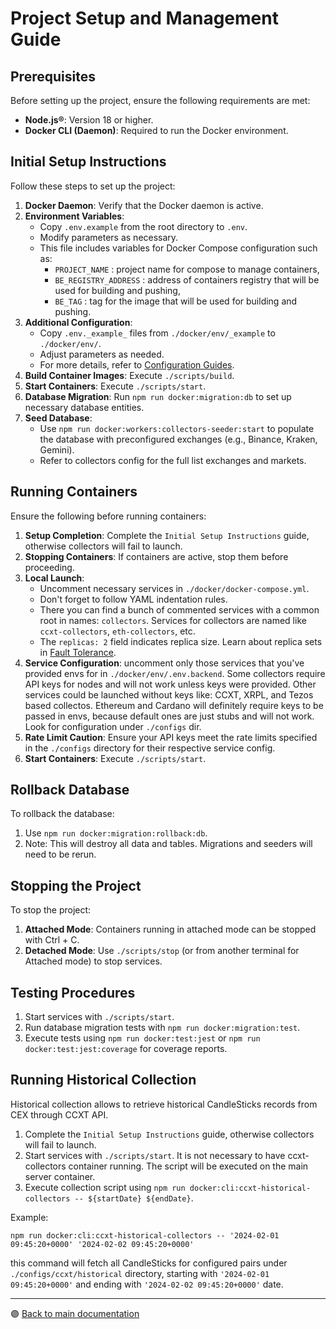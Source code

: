 # Project Setup and Management Guide

## Prerequisites

Before setting up the project, ensure the following requirements are met:

-   **Node.js®**: Version 18 or higher.
-   **Docker CLI (Daemon)**: Required to run the Docker environment.

## Initial Setup Instructions

Follow these steps to set up the project:

1. **Docker Daemon**: Verify that the Docker daemon is active.
2. **Environment Variables**:
    - Copy `.env.example` from the root directory to `.env`.
    - Modify parameters as necessary.
    - This file includes variables for Docker Compose configuration such as:
        - `PROJECT_NAME` : project name for compose to manage containers,
        - `BE_REGISTRY_ADDRESS` : address of containers registry that will be used for building and pushing,
        - `BE_TAG` : tag for the image that will be used for building and pushing.
3. **Additional Configuration**:
    - Copy `.env._example_` files from `./docker/env/_example` to `./docker/env/`.
    - Adjust parameters as needed.
    - For more details, refer to [Configuration Guides](../README.md#configuration-guides).
4. **Build Container Images**: Execute `./scripts/build`.
5. **Start Containers**: Execute `./scripts/start`.
6. **Database Migration**: Run `npm run docker:migration:db` to set up necessary database entities.
7. **Seed Database**:
    - Use `npm run docker:workers:collectors-seeder:start` to populate the database with preconfigured exchanges (e.g., Binance, Kraken, Gemini).
    - Refer to collectors config for the full list exchanges and markets.

## Running Containers

Ensure the following before running containers:

1. **Setup Completion**: Complete the ```Initial Setup Instructions``` guide, otherwise collectors will fail to launch.
2. **Stopping Containers**: If containers are active, stop them before proceeding.
3. **Local Launch**:
    - Uncomment necessary services in `./docker/docker-compose.yml`.
    - Don't forget to follow YAML indentation rules.
    - There you can find a bunch of commented services with a common root in names: `collectors`. Services for collectors are named like `ccxt-collectors`, `eth-collectors`, etc.
    - The ```replicas: 2``` field indicates replica size. Learn about replica sets in [Fault Tolerance](./architecture/fault_tolerance.md).
4. **Service Configuration**: uncomment only those services that you've provided envs for in `./docker/env/.env.backend`. Some collectors require API keys for nodes and will not work unless keys were provided. Other services could be launched without keys like: CCXT, XRPL, and Tezos based collectos. Ethereum and Cardano will definitely require keys to be passed in envs, because default ones are just stubs and will not work. Look for configuration under `./configs` dir.
5. **Rate Limit Caution**: Ensure your API keys meet the rate limits specified in the `./configs` directory for their respective service config.
6. **Start Containers**: Execute `./scripts/start`.

## Rollback Database

To rollback the database:

1. Use `npm run docker:migration:rollback:db`.
2. Note: This will destroy all data and tables. Migrations and seeders will need to be rerun.

## Stopping the Project

To stop the project:

1. **Attached Mode**: Containers running in attached mode can be stopped with Ctrl + C.
2. **Detached Mode**: Use `./scripts/stop` (or from another terminal for Attached mode) to stop services.

## Testing Procedures

1. Start services with `./scripts/start`.
2. Run database migration tests with `npm run docker:migration:test`.
3. Execute tests using `npm run docker:test:jest` or `npm run docker:test:jest:coverage` for coverage reports.

## Running Historical Collection

Historical collection allows to retrieve historical CandleSticks records from CEX through CCXT API.

1. Complete the ```Initial Setup Instructions``` guide, otherwise collectors will fail to launch.
2. Start services with `./scripts/start`. It is not necessary to have ccxt-collectors container running. The script will be executed on the main server container.
3. Execute collection script using `npm run docker:cli:ccxt-historical-collectors -- ${startDate} ${endDate}`.

Example: 

`npm run docker:cli:ccxt-historical-collectors -- '2024-02-01 09:45:20+0000' '2024-02-02 09:45:20+0000'`

this command will fetch all CandleSticks for configured pairs under `./configs/ccxt/historical` directory, starting with `'2024-02-01 09:45:20+0000'` and ending with `'2024-02-02 09:45:20+0000'` date.

---

🟣 [Back to main documentation](../README.md)
